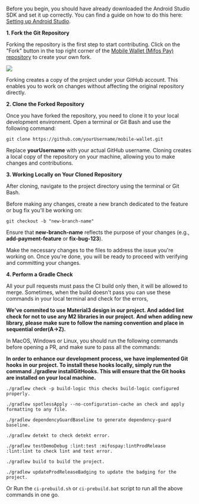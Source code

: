 Before you begin, you should have already downloaded the Android Studio SDK and set it up correctly. You can find a guide on how to do this here: [Setting up Android Studio](http://developer.android.com/sdk/installing/index.html?pkg=studio).

**1. Fork the Git Repository**

Forking the repository is the first step to start contributing. Click on the "Fork" button in the top right corner of the [Mobile Wallet (Mifos Pay) repository](https://github.com/openMF/mobile-wallet) to create your own fork.

![](https://user-images.githubusercontent.com/44428198/254533248-3016c6eb-30b7-492b-91e8-dbbb61f76775.png)

Forking creates a copy of the project under your GitHub account. This enables you to work on changes without affecting the original repository directly.

**2. Clone the Forked Repository**

Once you have forked the repository, you need to clone it to your local development environment. Open a terminal or Git Bash and use the following command:

`git clone https://github.com/yourUsername/mobile-wallet.git`

Replace **yourUsername** with your actual GitHub username. Cloning creates a local copy of the repository on your machine, allowing you to make changes and contributions.

**3. Working Locally on Your Cloned Repository**

After cloning, navigate to the project directory using the terminal or Git Bash.

Before making any changes, create a new branch dedicated to the feature or bug fix you'll be working on:

`git checkout -b "new-branch-name"`

Ensure that **new-branch-name** reflects the purpose of your changes (e.g., **add-payment-feature** or **fix-bug-123**).

Make the necessary changes to the files to address the issue you're working on. Once you're done, you will be ready to proceed with verifying and committing your changes.

**4. Perform a Gradle Check**

All your pull requests must pass the CI build only then, it will be allowed to merge. Sometimes, when the build doesn't pass you can use these commands in your local terminal and check for the errors,

**We've commited to use Material3 design in our project. And added lint check for not to use any M2 libraries in our project.**
**And when adding new library, please make sure to follow the naming convention and place in sequential order(A->Z).**

In MacOS, Windows or Linux, you should run the following commands before opening a PR, and make sure to pass all the commands:

**In order to enhance our development process, we have implemented Git hooks in our project. To install these hooks locally, simply run the command ./gradlew installGitHooks. This will ensure that the Git hooks are installed on your local machine.**

`./gradlew check -p build-logic this checks build-logic configured properly.`

`./gradlew spotlessApply --no-configuration-cache an check and apply formatting to any file.`

`./gradlew dependencyGuardBaseline to generate dependency-guard baseline.`

`./gradlew detekt to check detekt error.`

`./gradlew testDemoDebug :lint:test :mifospay:lintProdRelease :lint:lint to check lint and test error.`

`./gradlew build to build the project.`

`./gradlew updateProdReleaseBadging to update the badging for the project.`

Or Run the `ci-prebuild.sh` or `ci-prebuild.bat` script to run all the above commands in one go.